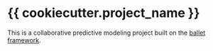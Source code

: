 # {{ cookiecutter.project_name }}

This is a collaborative predictive modeling project built on the [ballet framework](https://github.com/HDI-Project/ballet).
